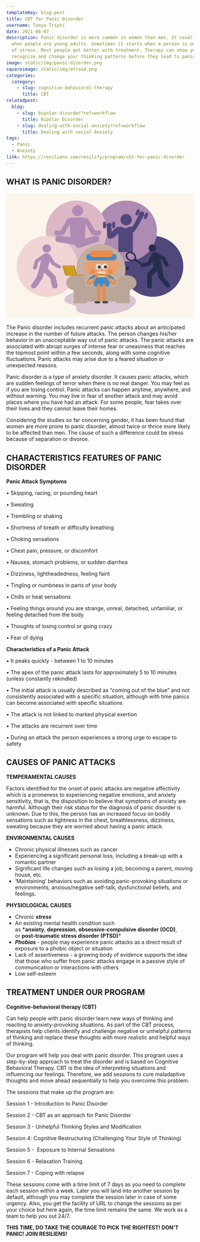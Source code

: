 ```yaml
---
templateKey: blog-post
title: CBT for Panic Disorder
username: Tanya Tripti
date: 2021-06-07
description: Panic disorder is more common in women than men. It usually starts
  when people are young adults. Sometimes it starts when a person is under a lot
  of stress. Most people get better with treatment. Therapy can show you how to
  recognize and change your thinking patterns before they lead to panic.
image: static/img/panic-disorder.png
squareimage: static/img/afraid.png
categories:
  category:
    - slug: cognitive-behavioral-therapy
      title: CBT
relatedpost:
  blog:
    - slug: bipolar-disorder?ref=workflow
      title: Bipolar Disorder
    - slug: dealing-with-social-anxiety?ref=workflow
      title: Dealing with social Anxiety
tags:
  - Panic
  - Anxiety
link: https://resiliens.com/resilify/program/cbt-for-panic-disorder
---
```

<!--StartFragment-->

## **WHAT IS PANIC DISORDER?**

![](static/img/cp_behavioural-act.png "panic")

The Panic disorder includes recurrent panic attacks about an anticipated increase in the number of future attacks. The person changes his/her behavior in an unacceptable way out of panic attacks. The panic attacks are associated with abrupt surges of intense fear or uneasiness that reaches the topmost point within a few seconds, along with some cognitive fluctuations. Panic attacks may arise due to a feared situation or unexpected reasons.

Panic disorder is a type of anxiety disorder. It causes panic attacks, which are sudden feelings of terror when there is no real danger. You may feel as if you are losing control. Panic attacks can happen anytime, anywhere, and without warning. You may live in fear of another attack and may avoid places where you have had an attack. For some people, fear takes over their lives and they cannot leave their homes.

Considering the studies so far concerning gender, it has been found that women are more prone to panic disorder, almost twice or thrice more likely to be affected than men. The cause of such a difference could be stress because of separation or divorce.

## **CHARACTERISTICS FEATURES OF PANIC DISORDER**

**Panic Attack Symptoms** 

• Skipping, racing, or pounding heart

• Sweating 

• Trembling or shaking 

• Shortness of breath or difficulty breathing 

• Choking sensations 

• Chest pain, pressure, or discomfort 

• Nausea, stomach problems, or sudden diarrhea 

• Dizziness, lightheadedness, feeling faint 

• Tingling or numbness in parts of your body 

• Chills or heat sensations 

• Feeling things around you are strange, unreal, detached, unfamiliar, or feeling detached from the body 

• Thoughts of losing control or going crazy 

• Fear of dying 

**Characteristics of a Panic Attack** 

• It peaks quickly - between 1 to 10 minutes 

• The apex of the panic attack lasts for approximately 5 to 10 minutes (unless constantly rekindled) 

• The initial attack is usually described as “coming out of the blue” and not consistently associated with a specific situation, although with time panics can become associated with specific situations 

• The attack is not linked to marked physical exertion 

• The attacks are recurrent over time 

• During an attack the person experiences a strong urge to escape to safety 

## **CAUSES OF PANIC ATTACKS**

**TEMPERAMENTAL CAUSES**

Factors identified for the onset of panic attacks are negative affectivity which is a proneness to experiencing negative emotions, and anxiety sensitivity, that is, the disposition to believe that symptoms of anxiety are harmful. Although their risk status for the diagnosis of panic disorder is unknown. Due to this, the person has an increased focus on bodily sensations such as tightness in the chest, breathlessness, dizziness, sweating because they are worried about having a panic attack.

**ENVIRONMENTAL CAUSES**

* Chronic physical illnesses such as cancer
* Experiencing a significant personal loss, including a break-up with a romantic partner
* Significant life changes such as losing a job, becoming a parent, moving house, etc.
* ‘Maintaining’ behaviors such as avoiding panic-provoking situations or environments, anxious/negative self-talk, dysfunctional beliefs, and feelings.

**PHYSIOLOGICAL CAUSES**

* Chronic ***stress***
* An existing mental health condition such as **\*anxiety**, **depression**, **obsessive-compulsive disorder (OCD)**, or **post-traumatic stress disorder (PTSD)***
* ***Phobias*** - people may experience panic attacks as a direct result of exposure to a phobic object or situation
* Lack of assertiveness - a growing body of evidence supports the idea that those who suffer from panic attacks engage in a passive style of communication or interactions with others
* Low self-esteem

## **TREATMENT UNDER OUR PROGRAM**

**Cognitive-behavioral therapy (CBT)** 

Can help people with panic disorder learn new ways of thinking and reacting to anxiety-provoking situations. As part of the CBT process, therapists help clients identify and challenge negative or unhelpful patterns of thinking and replace these thoughts with more realistic and helpful ways of thinking.

Our program will help you deal with panic disorder. This program uses a step-by-step approach to treat the disorder and is based on Cognitive Behavioral Therapy. CBT is the idea of interpreting situations and influencing our feelings. Therefore, we add sessions to cure maladaptive thoughts and move ahead sequentially to help you overcome this problem.

The sessions that make up the program are: 

Session 1 - Introduction to Panic Disorder

Session 2 - CBT as an approach for Panic Disorder

Session 3 - Unhelpful Thinking Styles and Modification

Session 4: Cognitive Restructuring (Challenging Your Style of Thinking)

Session 5 -  Exposure to Internal Sensations

Session 6 - Relaxation Training

Session 7 - Coping with relapse

These sessions come with a time limit of 7 days as you need to complete each session within a week. Later you will land into another session by default, although you may complete the session later in case of some urgency. Also, you get the facility of URL to change the sessions as per your choice but here again, the time limit remains the same. We work as a team to help you out 24/7. 

**THIS TIME, DO TAKE THE COURAGE TO PICK THE RIGHTEST! DON'T PANIC! JOIN RESILIENS!**

<!--EndFragment-->